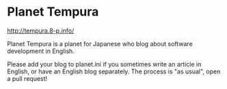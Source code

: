 # Planet Tempura

<http://tempura.8-p.info/>

Planet Tempura is a planet for Japanese who blog about software
development in English.

Please add your blog to planet.ini if you sometimes write an article in
English, or have an English blog separately. The process is "as usual",
open a pull request!
